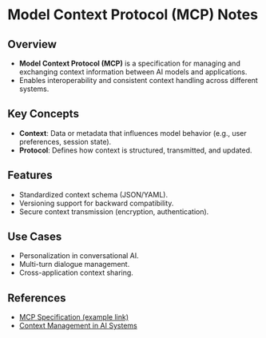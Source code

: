 # Model Context Protocol (MCP) Notes

## Overview
- **Model Context Protocol (MCP)** is a specification for managing and exchanging context information between AI models and applications.
- Enables interoperability and consistent context handling across different systems.

## Key Concepts
- **Context**: Data or metadata that influences model behavior (e.g., user preferences, session state).
- **Protocol**: Defines how context is structured, transmitted, and updated.

## Features
- Standardized context schema (JSON/YAML).
- Versioning support for backward compatibility.
- Secure context transmission (encryption, authentication).

## Use Cases
- Personalization in conversational AI.
- Multi-turn dialogue management.
- Cross-application context sharing.

## References
- [MCP Specification (example link)](https://example.com/mcp-spec)
- [Context Management in AI Systems](https://example.com/context-management)
